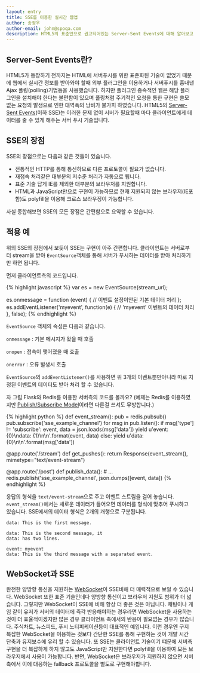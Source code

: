 ```yaml
---
layout: entry
title: SSE를 이용한 실시간 웹앱
author: 송정우
author-email: john@spoqa.com
description: HTML5의 표준안으로 권고되어있는 Server-Sent Events에 대해 알아보고 이를 이용하여 실시간 웹앱을 만들어 봅시다.
---
```


## Server-Sent Events란?

HTML5가 등장하기 전까지는 HTML에 서버푸시를 위한 표준화된 기술이 없었기 때문에 웹에서 실시간 정보를 받아와야 할때 외부 플러그인을 이용하거나 서버푸시를 흉내낸 Ajax 폴링(polling)기법등을 사용했습니다. 하지만 플러그인 종속적인 웹은 해당 플러그인을 설치해야 한다는 불편함이 있으며 폴링처럼 주기적인 요청을 통한 구현은 쓸모 없는 요청의 발생으로 인한 대역폭의 낭비가 불가피 하였습니다. HTML5의 [Server-Sent Events][](이하 SSE)는 이러한 문제 없이 서버가 필요할때 마다 클라이언트에게 데이터를 줄 수 있게 해주는 서버 푸시 기술입니다. 

[Server-Sent Events]: http://www.w3.org/TR/eventsource/


## SSE의 장점

SSE의 장점으로는 다음과 같은 것들이 있습니다.

* 전통적인 HTTP를 통해 통신하므로 다른 프로토콜이 필요가 없습니다.
* 재접속 처리같은 대부분의 저수준 처리가 자동으로 됩니다. 
* 표준 기술 답게 IE를 제외한 대부분의 브라우저를 지원합니다.
* HTML과 JavaScript만으로 구현이 가능하므로 현재 지원되지 않는 브라우저(IE포함)도 polyfill을 이용해 크로스 브라우징이 가능합니다.

사실 종합해보면 SSE의 모든 장점은 간편함으로 요약할 수 있습니다.

## 적용 예

위의 SSE의 장점에서 보듯이 SSE는 구현이 아주 간편합니다. 클라이언트는 서버로부터 stream을 받아 `EventSource`객체를 통해 서버가 푸시하는 데이터를 받아 처리하기만 하면 됩니다.

먼저 클라이언트측의 코드입니다.

{% highlight javascript %}
var es = new EventSource(stream_url);

es.onmessage = function (event) {
	// 이벤트 설정이안된 기본 데이터 처리
};
es.addEventListener('myevent', function(e) {
	// 'myevent' 이벤트의 데이터 처리
}, false);
{% endhighlight %}

`EventSource` 객체의 속성은 다음과 같습니다.

`onmessage`
:   기본 메시지가 왔을 때 호출

`onopen`
:   접속이 맺어졌을 때 호출

`onerror`
:   오류 발생시 호출

`EventSource`의 `addEventListener()`를 사용하면 위 3개의 이벤트뿐만아니라 따로 지정된 이벤트의 데이터도 받아 처리 할 수 있습니다.

자 그럼 Flask와 Redis를 이용한 서버측의 코드를 볼까요? (예제는 Redis를 이용하였지만 [Publish/Subscribe Model][pubsub]이라면 다른걸 쓰셔도 무방합니다.)

{% highlight python %}
def event_stream():
	pub = redis.pubsub()
	pub.subscribe('sse_example_channel')
	for msg in pub.listen():
       	if msg['type'] != 'subscribe':
           	event, data = json.loads(msg['data'])
           	yield u'event: {0}\ndata: {1}\n\n'.format(event, data)
       	else:
           	yield u'data: {0}\n\n'.format(msg['data'])

@app.route('/stream')
def get_pushes():
   	return Response(event_stream(), mimetype="text/event-stream")

@app.route('/post')
def publish_data():
   	# ...
   	redis.publish('sse_example_channel', json.dumps([event, data])
{% endhighlight %}

응답의 형식을 `text/event-stream`으로 주고 이벤트 스트림을 걸어 놓습니다. `event_stream()`에서는 새로운 데이터가 들어오면 데이터를 형식에 맞추어 푸시하고 있습니다. SSE에서의 데이터 형식은 2개의 개행으로 구분됩니다.

	data: This is the first message.
	
	data: This is the second message, it
	data: has two lines.
	
	event: myevent
	data: This is the third message with a separated event.
	

[pubsub]: http://en.wikipedia.org/wiki/Publish%E2%80%93subscribe_pattern


## WebSocket과 SSE

완전한 양방향 통신을 지원하는 [WebSocket][]이 SSE비해 더 매력적으로 보일 수 있습니다. WebSocket 또한 표준 기술인데다 양방향 통신이고 브라우저 지원도 범위가 더 넓습니다. 그렇지만 WebSocket이 SSE에 비해 항상 더 좋은 것은 아닙니다. 채팅이나 게임 같이 유저가 서버의 데이터에 즉각 반응해야하는 경우라면 WebSocket을 사용하는 것이 더 효율적이겠지만 많은 경우 클라이언트 측에서의 반응이 필요없는 경우가 많습니다. 주식차트, 뉴스피드, 푸시 노티피케이션등이 대표적인 예입니다. 이런 경우엔 구지 복잡한 WebSocket을 이용하는 것보다 간단한 SSE를 통해 구현하는 것이 개발 시간 단축과 유지보수에 유리 할 수 있습니다. 또 SSE는 클라이언트 기술이기 떄문에 서버측 구현을 더 복잡하게 하지 않고도 JavaScript만 지원한다면 polyfill을 이용하여 모든 브라우저에서 사용이 가능합니다. 반면, WebSocket은 브라우저가 지원하지 않으면 서버측에서 이에 대응하는 fallback 프로토콜을 별도로 구현해야합니다.

[WebSocket]: http://www.w3.org/TR/websockets/ 